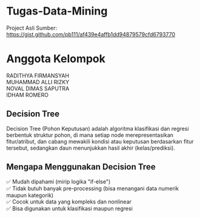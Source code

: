 # Tugas-Data-Mining
Project Asli Sumber: https://gist.github.com/pb111/af439e4affb1dd94879579cfd6793770

# Anggota Kelompok
RADITHYA FIRMANSYAH  
MUHAMMAD ALLI RIZKY  
NOVAL DIMAS SAPUTRA  
IDHAM ROMERO

## Decision Tree
Decision Tree (Pohon Keputusan) adalah algoritma klasifikasi dan regresi berbentuk struktur pohon, di mana setiap node merepresentasikan fitur/atribut, dan cabang mewakili kondisi atau keputusan berdasarkan fitur tersebut, sedangkan daun menunjukkan hasil akhir (kelas/prediksi).

## Mengapa Menggunakan Decision Tree
✅ Mudah dipahami (mirip logika "if-else")  
✅ Tidak butuh banyak pre-processing (bisa menangani data numerik maupun kategorik)  
✅ Cocok untuk data yang kompleks dan nonlinear  
✅ Bisa digunakan untuk klasifikasi maupun regresi

